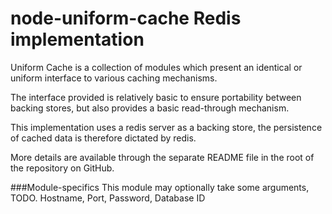 node-uniform-cache Redis implementation
=======================================

Uniform Cache is a collection of modules which present an identical or uniform interface to various caching mechanisms.

The interface provided is relatively basic to ensure portability between backing stores, but also provides a basic read-through mechanism.

This implementation uses a redis server as a backing store, the persistence of cached data is therefore dictated by redis.

More details are available through the separate README file in the root of the repository on GitHub.

###Module-specifics
This module may optionally take some arguments, TODO.
Hostname, Port, Password, Database ID